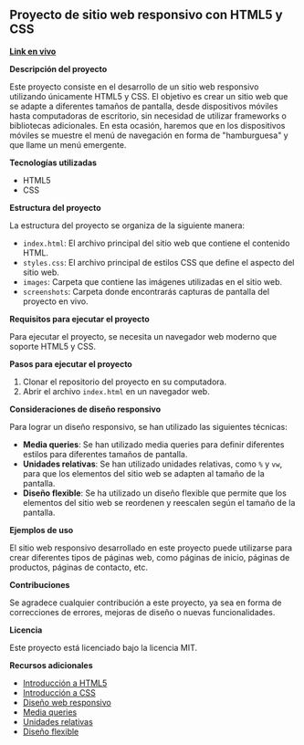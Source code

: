 ## Proyecto de sitio web responsivo con HTML5 y CSS

**[Link en vivo](https://nraul17.github.io/sitio-web-completo/)**

**Descripción del proyecto**

Este proyecto consiste en el desarrollo de un sitio web responsivo utilizando únicamente HTML5 y CSS. El objetivo es crear un sitio web que se adapte a diferentes tamaños de pantalla, desde dispositivos móviles hasta computadoras de escritorio, sin necesidad de utilizar frameworks o bibliotecas adicionales.
En esta ocasión, haremos que en los dispositivos móviles se muestre el menú de navegación en forma de "hamburguesa" y que llame un menú emergente.

**Tecnologías utilizadas**

- HTML5
- CSS

**Estructura del proyecto**

La estructura del proyecto se organiza de la siguiente manera:

- `index.html`: El archivo principal del sitio web que contiene el contenido HTML.
- `styles.css`: El archivo principal de estilos CSS que define el aspecto del sitio web.
- `images`: Carpeta que contiene las imágenes utilizadas en el sitio web.
- `screenshots`: Carpeta donde encontrarás capturas de pantalla del proyecto en vivo.

**Requisitos para ejecutar el proyecto**

Para ejecutar el proyecto, se necesita un navegador web moderno que soporte HTML5 y CSS.

**Pasos para ejecutar el proyecto**

1. Clonar el repositorio del proyecto en su computadora.
2. Abrir el archivo `index.html` en un navegador web.

**Consideraciones de diseño responsivo**

Para lograr un diseño responsivo, se han utilizado las siguientes técnicas:

- **Media queries**: Se han utilizado media queries para definir diferentes estilos para diferentes tamaños de pantalla.
- **Unidades relativas**: Se han utilizado unidades relativas, como `%` y `vw`, para que los elementos del sitio web se adapten al tamaño de la pantalla.
- **Diseño flexible**: Se ha utilizado un diseño flexible que permite que los elementos del sitio web se reordenen y reescalen según el tamaño de la pantalla.

**Ejemplos de uso**

El sitio web responsivo desarrollado en este proyecto puede utilizarse para crear diferentes tipos de páginas web, como páginas de inicio, páginas de productos, páginas de contacto, etc.

**Contribuciones**

Se agradece cualquier contribución a este proyecto, ya sea en forma de correcciones de errores, mejoras de diseño o nuevas funcionalidades.

**Licencia**

Este proyecto está licenciado bajo la licencia MIT.

**Recursos adicionales**

- [Introducción a HTML5](https://developer.mozilla.org/es/docs/Web/HTML)
- [Introducción a CSS](https://developer.mozilla.org/es/docs/Web/CSS)
- [Diseño web responsivo](https://blog.hubspot.es/website/diseno-responsive)
- [Media queries](https://developer.mozilla.org/es/docs/Web/CSS/Media_queries)
- [Unidades relativas](https://lenguajecss.com/css/unidades-css/relativas/)
- [Diseño flexible](https://developer.mozilla.org/es/docs/Web/CSS/CSS_flexible_box_layout)
